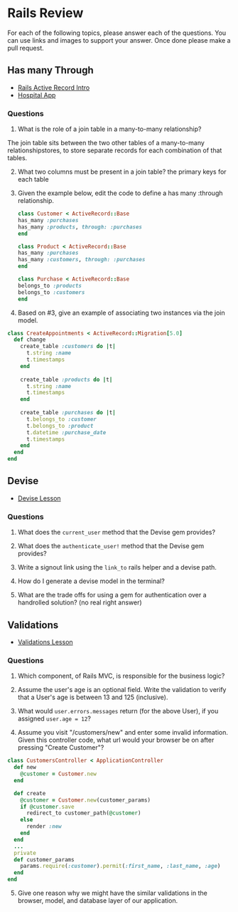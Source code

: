 # Rails Review

For each of the following topics, please answer each of the questions. You can use links and images to support your answer. Once done please make a pull request.

## Has many Through

- [Rails Active Record Intro](https://github.com/sei-entropy/lesson-w11d02-rails-active-record#active-record-associations)
- [Hospital App](https://github.com/sei-entropy/hw-w11d02-rails-hospital)

### Questions

1. What is the role of a join table in a many-to-many relationship?

The join table sits between the two other tables of a many-to-many relationshipstores, to store separate records for each combination of that tables.

2. What two columns must be present in a join table?
the primary keys for each table

3. Given the example below, edit the code to define a has many :through relationship.

    ```ruby
    class Customer < ActiveRecord::Base
    has_many :purchases
    has_many :products, through: :purchases
    end

    class Product < ActiveRecord::Base
    has_many :purchases
    has_many :customers, through: :purchases
    end

    class Purchase < ActiveRecord::Base
    belongs_to :products
    belongs_to :customers
    end
    ```


4. Based on #3, give an example of associating two instances via the join model.
```ruby
class CreateAppointments < ActiveRecord::Migration[5.0]
  def change
    create_table :customers do |t|
      t.string :name
      t.timestamps
    end
 
    create_table :products do |t|
      t.string :name
      t.timestamps
    end
 
    create_table :purchases do |t|
      t.belongs_to :customer
      t.belongs_to :product
      t.datetime :purchase_date
      t.timestamps
    end
  end
end
```


## Devise

- [Devise Lesson](https://github.com/sei-entropy/lesson-w11d03-rails-devise)

### Questions

1. What does the `current_user` method that the Devise gem provides?


2. What does the `authenticate_user!` method that the Devise gem provides?


3. Write a signout link using the `link_to` rails helper and a devise path.


4. How do I generate a devise model in the terminal?


5. What are the trade offs for using a gem for authentication over a handrolled solution? (no real right answer)



## Validations

- [Validations Lesson](https://github.com/sei-entropy/lesson-w11d03-rails-model-validations)

### Questions

1. Which component, of Rails MVC, is responsible for the business logic?


2. Assume the user's age is an optional field.  Write the validation to verify that a User's age is between 13 and 125 (inclusive).


3. What would `user.errors.messages` return (for the above User), if you assigned `user.age = 12`?


4. Assume you visit "/customers/new" and enter some invalid information.  Given this controller code, what url would your browser be on after pressing "Create Customer"?

``` ruby
class CustomersController < ApplicationController
  def new
    @customer = Customer.new
  end

  def create
    @customer = Customer.new(customer_params)
    if @customer.save
      redirect_to customer_path(@customer)
    else
      render :new
    end
  end
  ...
  private
  def customer_params
    params.require(:customer).permit(:first_name, :last_name, :age)
  end
end
```


5. Give one reason why we might have the similar validations in the browser, model, and database layer of our application.


